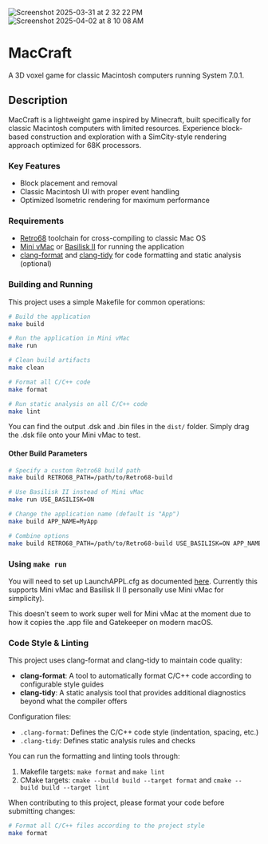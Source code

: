 ![Screenshot 2025-03-31 at 2 32 22 PM](https://github.com/user-attachments/assets/3c4e1323-9598-4fa3-bd50-4446c27acfe4)
![Screenshot 2025-04-02 at 8 10 08 AM](https://github.com/user-attachments/assets/6d2ed3b9-7d77-4370-90df-d5bf15c6f43c)


# MacCraft

A 3D voxel game for classic Macintosh computers running System 7.0.1.

## Description

MacCraft is a lightweight game inspired by Minecraft, built specifically for classic Macintosh computers with limited resources. Experience block-based construction and exploration with a SimCity-style rendering approach optimized for 68K processors.

### Key Features

- Block placement and removal
- Classic Macintosh UI with proper event handling
- Optimized Isometric rendering for maximum performance

### Requirements

- [Retro68](https://github.com/autc04/Retro68) toolchain for cross-compiling to classic Mac OS
- [Mini vMac](https://www.gryphel.com/c/minivmac/) or [Basilisk II](https://basilisk.cebix.net/) for running the application
- [clang-format](https://clang.llvm.org/docs/ClangFormat.html) and [clang-tidy](https://clang.llvm.org/extra/clang-tidy/) for code formatting and static analysis (optional)

### Building and Running

This project uses a simple Makefile for common operations:

```bash
# Build the application
make build

# Run the application in Mini vMac
make run

# Clean build artifacts
make clean

# Format all C/C++ code
make format

# Run static analysis on all C/C++ code
make lint
```

You can find the output .dsk and .bin files in the `dist/` folder. Simply drag the .dsk file onto your Mini vMac to test.

#### Other Build Parameters

```bash
# Specify a custom Retro68 build path
make build RETRO68_PATH=/path/to/Retro68-build

# Use Basilisk II instead of Mini vMac
make run USE_BASILISK=ON

# Change the application name (default is "App")
make build APP_NAME=MyApp

# Combine options
make build RETRO68_PATH=/path/to/Retro68-build USE_BASILISK=ON APP_NAME=MyApp
```

### Using `make run`

You will need to set up LaunchAPPL.cfg as documented [here](https://github.com/autc04/Retro68/tree/3672e5e663802e1956407065c75d2aff130ae50e?tab=readme-ov-file#launchappl-and-the-test-suite). Currently this supports Mini vMac and Basilisk II (I personally use Mini vMac for simplicity).

This doesn't seem to work super well for Mini vMac at the moment due to how it copies the .app file and Gatekeeper on modern macOS.

### Code Style & Linting

This project uses clang-format and clang-tidy to maintain code quality:

- **clang-format**: A tool to automatically format C/C++ code according to configurable style guides
- **clang-tidy**: A static analysis tool that provides additional diagnostics beyond what the compiler offers

Configuration files:
- `.clang-format`: Defines the C/C++ code style (indentation, spacing, etc.)
- `.clang-tidy`: Defines static analysis rules and checks

You can run the formatting and linting tools through:
1. Makefile targets: `make format` and `make lint`
2. CMake targets: `cmake --build build --target format` and `cmake --build build --target lint`

When contributing to this project, please format your code before submitting changes:
```bash
# Format all C/C++ files according to the project style
make format
```
